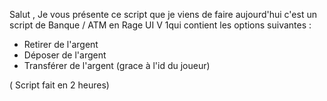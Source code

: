 Salut , Je vous présente ce script que je viens de faire aujourd'hui c'est un script de Banque / ATM en Rage UI V 1qui contient les options suivantes :
- Retirer de l'argent
- Déposer de l'argent
- Transférer de l'argent (grace à l'id du joueur)

( Script fait en 2 heures)
